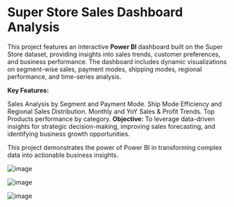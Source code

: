 # Super Store Sales Dashboard Analysis
This project features an interactive **Power BI** dashboard built on the Super Store dataset, providing insights into sales trends, customer preferences, and business performance. The dashboard includes dynamic visualizations on segment-wise sales, payment modes, shipping modes, regional performance, and time-series analysis.

**Key Features:**

Sales Analysis by Segment and Payment Mode.
Ship Mode Efficiency and Regional Sales Distribution.
Monthly and YoY Sales & Profit Trends.
Top Products performance by category.
**Objective:**
To leverage data-driven insights for strategic decision-making, improving sales forecasting, and identifying business growth opportunities.

This project demonstrates the power of Power BI in transforming complex data into actionable business insights.

![image](https://github.com/user-attachments/assets/b55e1516-b436-43df-8c79-828b39ca1f87)

![image](https://github.com/user-attachments/assets/8c5d94e3-f9c6-4557-8e45-74f11a324a7a)

![image](https://github.com/user-attachments/assets/20c00c2f-8f26-4732-b01e-312a17086642)








